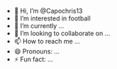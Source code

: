 - 👋 Hi, I’m @Capochris13
- 👀 I’m interested in football
- 🌱 I’m currently ...
- 💞️ I’m looking to collaborate on ...
- 📫 How to reach me ...
- 😄 Pronouns: ...
- ⚡ Fun fact: ...

<!---
Capochris13/Capochris13 is a ✨ special ✨ repository because its `README.md` (this file) appears on your GitHub profile.
You can click the Preview link to take a look at your changes.
--->
